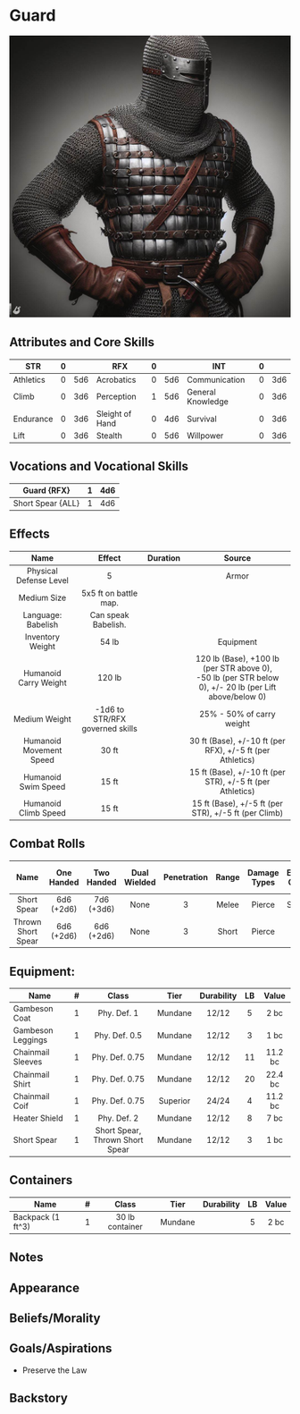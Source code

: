 # Guard

![Art](Guard.jpg)

## Attributes and Core Skills

| STR       | 0 |    | RFX             | 0 |    | INT               | 0 |    |
| --------- | :-: | :-: | --------------- | :-: | :-: | ----------------- | :-: | :-: |
| Athletics | 0 | 5d6 | Acrobatics      | 0 | 5d6 | Communication     | 0 | 3d6 |
| Climb     | 0 | 3d6 | Perception      | 1 | 5d6 | General Knowledge | 0 | 3d6 |
| Endurance | 0 | 3d6 | Sleight of Hand | 0 | 4d6 | Survival          | 0 | 3d6 |
| Lift      | 0 | 3d6 | Stealth         | 0 | 5d6 | Willpower         | 0 | 3d6 |

## Vocations and Vocational Skills

| Guard {RFX}        | 1 | 4d6 |
| ------------------ | :-: | :-: |
| Short Spear {ALL} | 1 | 4d6 |

## Effects

|          Name          |             Effect             | Duration |                                                    Source                                                    |
| :---------------------: | :-----------------------------: | :------: | :----------------------------------------------------------------------------------------------------------: |
| Physical Defense Level |                5                |          |                                                    Armor                                                    |
|       Medium Size       |      5x5 ft on battle map.      |          |                                                                                                              |
|   Language: Babelish   |       Can speak Babelish.       |          |                                                                                                              |
|    Inventory Weight    |              54 lb              |          |                                                  Equipment                                                  |
|  Humanoid Carry Weight  |             120 lb             |          | 120 lb (Base), +100 lb (per STR above 0),<br />-50 lb (per STR below 0), +/- 20 lb (per Lift above/below 0) |
|      Medium Weight      | -1d6 to STR/RFX governed skills |          |                                          25% - 50% of carry weight                                          |
| Humanoid Movement Speed |              30 ft              |          |                          30 ft (Base), +/-10 ft (per RFX), +/-5 ft (per Athletics)                          |
|   Humanoid Swim Speed   |              15 ft              |          |                          15 ft (Base), +/-10 ft (per STR), +/-5 ft (per Athletics)                          |
|  Humanoid Climb Speed  |              15 ft              |          |                             15 ft (Base), +/-5 ft (per STR), +/-5 ft (per Climb)                             |

## Combat Rolls

|        Name        | One<br />Handed | Two<br />Handed | Dual<br />Wielded | Penetration | Range | Damage<br />Types | Engageable<br />Opponents | Area Of<br />Effect | Resource<br />Class |
| :----------------: | :-------------: | :-------------: | :---------------: | :---------: | :---: | :---------------: | :-----------------------: | :-----------------: | :-----------------: |
|    Short Spear    | 6d6<br />(+2d6) | 7d6<br />(+3d6) |       None       |      3      | Melee |      Pierce      |        Spear Rapid        |        None        |        None        |
| Thrown Short Spear | 6d6<br />(+2d6) | 6d6<br />(+2d6) |       None       |      3      | Short |      Pierce      |         Standard         |        None        |        None        |

## Equipment:

| Name              | # |              Class              |   Tier   | Durability | LB |  Value  |
| ----------------- | :-: | :-----------------------------: | :------: | :--------: | :-: | :-----: |
| Gambeson Coat     | 1 |           Phy. Def. 1           | Mundane |   12/12   | 5 |  2 bc  |
| Gambeson Leggings | 1 |          Phy. Def. 0.5          | Mundane |   12/12   | 3 |  1 bc  |
| Chainmail Sleeves | 1 |         Phy. Def. 0.75         | Mundane |   12/12   | 11 | 11.2 bc |
| Chainmail Shirt   | 1 |         Phy. Def. 0.75         | Mundane |   12/12   | 20 | 22.4 bc |
| Chainmail Coif    | 1 |         Phy. Def. 0.75         | Superior |   24/24   | 4 | 11.2 bc |
| Heater Shield     | 1 |           Phy. Def. 2           | Mundane |   12/12   | 8 |  7 bc  |
| Short Spear       | 1 | Short Spear, Thrown Short Spear | Mundane |   12/12   | 3 |  1 bc  |

## Containers

| Name              | # |      Class      |  Tier  | Durability | LB | Value |
| ----------------- | :-: | :-------------: | :-----: | :--------: | :-: | :---: |
| Backpack (1 ft^3) | 1 | 30 lb container | Mundane |            | 5 | 2 bc |

## Notes

## Appearance

## Beliefs/Morality

## Goals/Aspirations

- Preserve the Law

## Backstory
